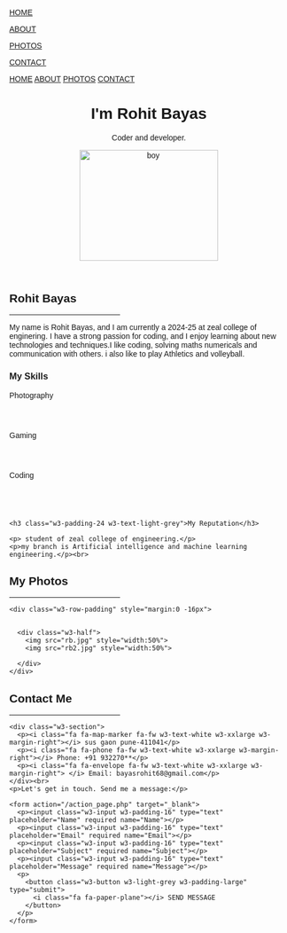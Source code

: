 
<!DOCTYPE html>
<html>
<title>W3.CSS Template</title>
<meta charset="UTF-8">
<meta name="viewport" content="width=device-width, initial-scale=1">
<link rel="stylesheet" href="https://www.w3schools.com/w3css/4/w3.css">
<link rel="stylesheet" href="https://fonts.googleapis.com/css?family=Montserrat">
<link rel="stylesheet" href="https://cdnjs.cloudflare.com/ajax/libs/font-awesome/4.7.0/css/font-awesome.min.css">
<style>
body, h1,h2,h3,h4,h5,h6 {font-family: "Montserrat", sans-serif}
.w3-row-padding img {margin-bottom: 12px}

.w3-sidebar {width: 120px;background: #222;}

#main {margin-left: 120px}

@media only screen and (max-width: 600px) {#main {margin-left: 0}}
</style>
<body class="w3-black">


<nav class="w3-sidebar w3-bar-block w3-small w3-hide-small w3-center">

 
  <a href="#" class="w3-bar-item w3-button w3-padding-large w3-black">
    <i class="fa fa-home w3-xxlarge"></i>
    <p>HOME</p>
  </a>
  <a href="#about" class="w3-bar-item w3-button w3-padding-large w3-hover-black">
    <i class="fa fa-user w3-xxlarge"></i>
    <p>ABOUT</p>
  </a>
  <a href="#photos" class="w3-bar-item w3-button w3-padding-large w3-hover-black">
    <i class="fa fa-eye w3-xxlarge"></i>
    <p>PHOTOS</p>
  </a>
  <a href="#contact" class="w3-bar-item w3-button w3-padding-large w3-hover-black">
    <i class="fa fa-envelope w3-xxlarge"></i>
    <p>CONTACT</p>
  </a>
</nav>

<div class="w3-top w3-hide-large w3-hide-medium" id="myNavbar">
  <div class="w3-bar w3-black w3-opacity w3-hover-opacity-off w3-center w3-small">
    <a href="#" class="w3-bar-item w3-button" style="width:25% !important">HOME</a>
    <a href="#about" class="w3-bar-item w3-button" style="width:25% !important">ABOUT</a>
    <a href="#photos" class="w3-bar-item w3-button" style="width:25% !important">PHOTOS</a>
    <a href="#contact" class="w3-bar-item w3-button" style="width:25% !important">CONTACT</a>
  </div>
</div>


<div class="w3-padding-large" id="main">

  <header class="w3-container w3-padding-32 w3-center w3-black" id="home">
    <h1 class="w3-jumbo"><span class="w3-hide-small">I'm</span> Rohit Bayas</h1>
    <p>Coder and developer.</p>
    <img src="IMG-20241219-WA0009.jpg" alt="boy" class="w3-image" width="250" height="200">
  </header>


  <div class="w3-content w3-justify w3-text-grey w3-padding-64" id="about">
    <h2 class="w3-text-light-grey">Rohit Bayas</h2>
    <hr style="width:200px" class="w3-opacity">
    <p>My name is Rohit Bayas, and I am currently a 2024-25 at zeal college of enginering. I have a strong passion for coding,
         and I enjoy learning about new technologies and techniques.I like coding, solving maths numericals and communication with others. 
         i also like to play Athletics and volleyball.
    </p>
    <h3 class="w3-padding-16 w3-text-light-grey">My Skills</h3>
    <p class="w3-wide">Photography</p>
    <div class="w3-white">
      <div class="w3-dark-grey" style="height:28px;width:95%"></div>
    </div>
    <p class="w3-wide">Gaming</p>
    <div class="w3-white">
      <div class="w3-dark-grey" style="height:28px;width:85%"></div>
    </div>
    <p class="w3-wide">Coding</p>
    <div class="w3-white">
      <div class="w3-dark-grey" style="height:28px;width:80%"></div>
    </div><br>
    
  
    <h3 class="w3-padding-24 w3-text-light-grey">My Reputation</h3>  

    <p> student of zeal college of engineering.</p>
    <p>my branch is Artificial intelligence and machine learning engineering.</p><br>
  </div>
  <div class="w3-padding-64 w3-content" id="photos">
    <h2 class="w3-text-light-grey">My Photos</h2>
    <hr style="width:200px" class="w3-opacity">

    <div class="w3-row-padding" style="margin:0 -16px">
    

      <div class="w3-half">
        <img src="rb.jpg" style="width:50%">
        <img src="rb2.jpg" style="width:50%">
     
      </div>
    </div>
  </div>
  <div class="w3-padding-64 w3-content w3-text-grey" id="contact">
    <h2 class="w3-text-light-grey">Contact Me</h2>
    <hr style="width:200px" class="w3-opacity">

    <div class="w3-section">
      <p><i class="fa fa-map-marker fa-fw w3-text-white w3-xxlarge w3-margin-right"></i> sus gaon pune-411041</p>
      <p><i class="fa fa-phone fa-fw w3-text-white w3-xxlarge w3-margin-right"></i> Phone: +91 932270**</p>
      <p><i class="fa fa-envelope fa-fw w3-text-white w3-xxlarge w3-margin-right"> </i> Email: bayasrohit68@gmail.com</p>
    </div><br>
    <p>Let's get in touch. Send me a message:</p>

    <form action="/action_page.php" target="_blank">
      <p><input class="w3-input w3-padding-16" type="text" placeholder="Name" required name="Name"></p>
      <p><input class="w3-input w3-padding-16" type="text" placeholder="Email" required name="Email"></p>
      <p><input class="w3-input w3-padding-16" type="text" placeholder="Subject" required name="Subject"></p>
      <p><input class="w3-input w3-padding-16" type="text" placeholder="Message" required name="Message"></p>
      <p>
        <button class="w3-button w3-light-grey w3-padding-large" type="submit">
          <i class="fa fa-paper-plane"></i> SEND MESSAGE
        </button>
      </p>
    </form>

  </div>
  
   
 
  </footer>
</div>

</body>
</html>
